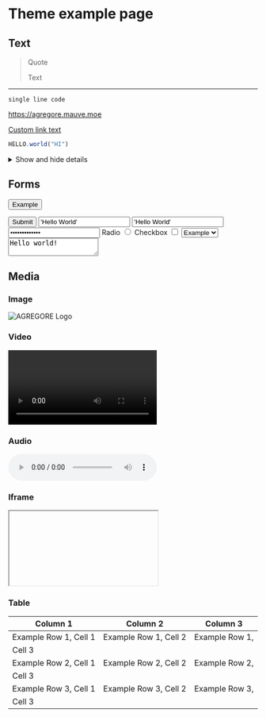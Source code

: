 # Theme example page

## Text

> Quote
> 
> Text

---

`single line code`

https://agregore.mauve.moe

[Custom link text](https://agregore.mauve.moe)

```javascript
HELLO.world("HI")
```

<details>
<summary>Show and hide details</summary>
Example content hidden in some details.
</details>

## Forms

<button>Example</button>

<input type="submit">

<input value="'Hello World'">
<input type="text" value="'Hello World'">
<input type="password" value="'Hello World'">

<label>
	Radio
	<input type="radio">
</label>
<label>
	Checkbox
	<input type="checkbox">
</label>
<select>
	<option selected>Example</option>
	<option>mple</option>
	<option>Exa</option>
</select>

<textarea>Hello world!</textarea>

## Media

### Image

![AGREGORE Logo](agregore://icon.svg)

### Video

<video controls></video>

### Audio

<audio controls></audio>

### Iframe

<iframe src="agregore://welcome"></iframe>

### Table

| Column 1 | Column 2 | Column 3 |
|----------|----------|----------|
| Example Row 1, Cell 1 | Example Row 1, Cell 2 | Example Row 1, 
Cell 3 |
| Example Row 2, Cell 1 | Example Row 2, Cell 2 | Example Row 2, 
Cell 3 |
| Example Row 3, Cell 1 | Example Row 3, Cell 2 | Example Row 3, 
Cell 3 |